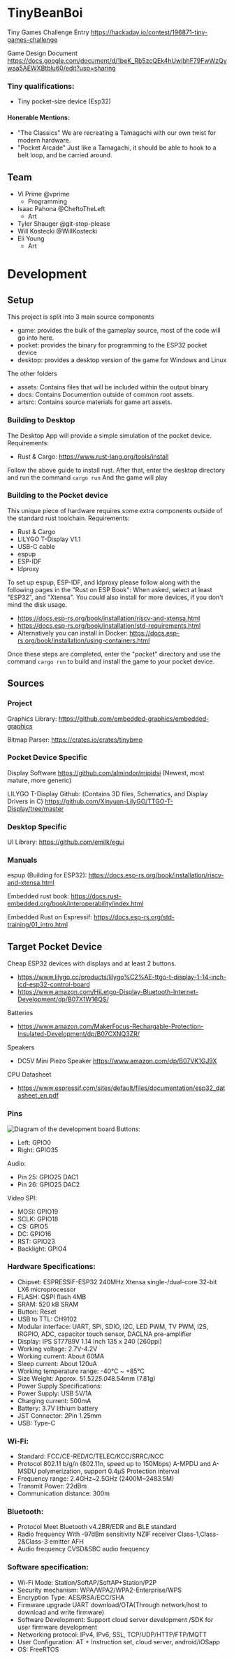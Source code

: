 # TinyBeanBoi

Tiny Games Challenge Entry
https://hackaday.io/contest/196871-tiny-games-challenge

Game Design Document 
https://docs.google.com/document/d/1beK_Rb5zcQEk4hUwibhF79FwWzQywaa5AEWXBtblu60/edit?usp=sharing


### Tiny qualifications: 
- Tiny pocket-size device (Esp32)

#### Honerable Mentions: 
- "The Classics" We are recreating a Tamagachi with our own twist for modern hardware.
- "Pocket Arcade" Just like a Tamagachi, it should be able to hook to a belt loop, and be carried around.

## Team
- Vi Prime      @vprime
  - Programming
- Isaac Pahona  @CheftoTheLeft
  - Art
- Tyler Shauger @git-stop-please
- Will Kostecki @WillKostecki
- Eli Young
  - Art


# Development
## Setup

This project is split into 3 main source components
- game: provides the bulk of the gameplay source, most of the code will go into here.
- pocket: provides the binary for programming to the ESP32 pocket device
- desktop: provides a desktop version of the game for Windows and Linux

The other folders
- assets: Contains files that will be included within the output binary
- docs: Contains Documention outside of common root assets.
- artsrc: Contains source materials for game art assets.

### Building to Desktop
The Desktop App will provide a simple simulation of the pocket device.
Requirements:
- Rust & Cargo: https://www.rust-lang.org/tools/install

Follow the above guide to install rust.
After that, enter the desktop directory and run the command 
```cargo run```
And the game will play


### Building to the Pocket device
This unique piece of hardware requires some extra components outside of the standard rust toolchain.
Requirements:
- Rust & Cargo
- LILYGO T-Display V1.1
- USB-C cable
- espup
- ESP-IDF
- ldproxy

To set up espup, ESP-IDF, and ldproxy please follow along with the following pages in the "Rust on ESP Book":
When asked, select at least "ESP32", and "Xtensa". You could also install for more devices, if you don't mind the disk usage.
- https://docs.esp-rs.org/book/installation/riscv-and-xtensa.html
- https://docs.esp-rs.org/book/installation/std-requirements.html
- Alternatively you can install in Docker: https://docs.esp-rs.org/book/installation/using-containers.html

Once these steps are completed, enter the "pocket" directory and use the command
```cargo run```
to build and install the game to your pocket device. 


## Sources

### Project
Graphics Library:
https://github.com/embedded-graphics/embedded-graphics

Bitmap Parser:
https://crates.io/crates/tinybmp


### Pocket Device Specific
Display Software
https://github.com/almindor/mipidsi (Newest, most mature, more generic)

LILYGO T-Display Github: (Contains 3D files, Schematics, and Display Drivers in C)
https://github.com/Xinyuan-LilyGO/TTGO-T-Display/tree/master

### Desktop Specific
UI Library:
https://github.com/emilk/egui

### Manuals

espup (Building for ESP32):
https://docs.esp-rs.org/book/installation/riscv-and-xtensa.html

Embedded rust book:
https://docs.rust-embedded.org/book/interoperability/index.html

Embedded Rust on Espressif:
https://docs.esp-rs.org/std-training/01_intro.html

## Target Pocket Device
Cheap ESP32 devices with displays and at least 2 buttons.
- https://www.lilygo.cc/products/lilygo%C2%AE-ttgo-t-display-1-14-inch-lcd-esp32-control-board
- https://www.amazon.com/HiLetgo-Display-Bluetooth-Internet-Development/dp/B07X1W16QS/

Batteries
- https://www.amazon.com/MakerFocus-Rechargable-Protection-Insulated-Development/dp/B07CXNQ3ZR/

Speakers
- DC5V Mini Piezo Speaker https://www.amazon.com/dp/B07VK1GJ9X

CPU Datasheet
- https://www.espressif.com/sites/default/files/documentation/esp32_datasheet_en.pdf

### Pins
![Diagram of the development board](docs/T-display-pin-diagram_1024x1024.webp)
Buttons:
- Left: GPIO0 
- Right: GPIO35

Audio:
- Pin 25: GPIO25 DAC1
- Pin 26: GPIO25 DAC2

Video SPI:
- MOSI: GPIO19
- SCLK: GPIO18
- CS: GPIO5
- DC: GPIO16
- RST: GPIO23
- Backlight: GPIO4

### Hardware Specifications:
- Chipset: ESPRESSIF-ESP32 240MHz Xtensa single-/dual-core 32-bit LX6 microprocessor
- FLASH: QSPI flash 4MB
- SRAM: 520 kB SRAM
- Button: Reset
- USB to TTL: CH9102
- Modular interface: UART, SPI, SDIO, I2C, LED PWM, TV PWM, I2S, IRGPIO, ADC, capacitor touch sensor, DACLNA pre-amplifier
- Display: IPS ST7789V 1.14 Inch 135 x 240 (260ppi) 
- Working voltage: 2.7V-4.2V
- Working current: About 60MA
- Sleep current: About 120uA
- Working temperature range: -40°C ~ +85°C
- Size Weight: Approx. 51.52*25.04*8.54mm (7.81g)
- Power Supply Specifications:
- Power Supply: USB 5V/1A
- Charging current: 500mA
- Battery: 3.7V lithium battery
- JST Connector: 2Pin 1.25mm
- USB: Type-C
### Wi-Fi:
- Standard: FCC/CE-RED/IC/TELEC/KCC/SRRC/NCC
- Protocol 802.11 b/g/n (802.11n, speed up to 150Mbps) A-MPDU and A-MSDU polymerization, support 0.4μS Protection interval
- Frequency range: 2.4GHz~2.5GHz (2400M~2483.5M)
- Transmit Power: 22dBm
- Communication distance: 300m
### Bluetooth:
- Protocol Meet Bluetooth v4.2BR/EDR and BLE standard
- Radio frequency With -97dBm sensitivity NZIF receiver Class-1,Class-2&Class-3 emitter AFH
- Audio frequency CVSD&SBC audio frequency
### Software specification:
- Wi-Fi Mode: Station/SoftAP/SoftAP+Station/P2P
- Security mechanism: WPA/WPA2/WPA2-Enterprise/WPS
- Encryption Type: AES/RSA/ECC/SHA
- Firmware upgrade UART download/OTA(Through network/host to download and write firmware)
- Software Development: Support cloud server development /SDK for user firmware development
- Networking protocol: IPv4, IPv6, SSL, TCP/UDP/HTTP/FTP/MQTT
- User Configuration: AT + Instruction set, cloud server, android/iOSapp
- OS: FreeRTOS